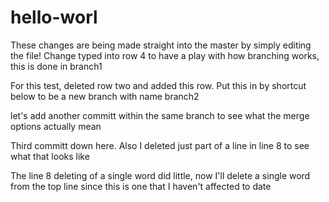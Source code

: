 # hello-worl

These changes are being made straight into the master by simply editing the file!
Change typed into row 4 to have a play with how branching works, this is done in branch1

For this test, deleted row two and added this row. Put this in by shortcut below to be a new branch with name branch2

 let's add another committ within the same branch to see what the merge options actually mean

Third committ down here. Also I deleted just part of a line in line 8 to see what that looks like

The line 8 deleting of a single word did little, now I'll delete a single word from the top line since this is one that I haven't affected to date
